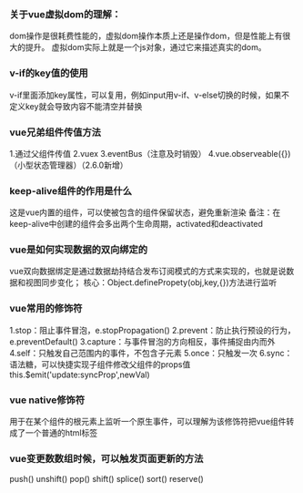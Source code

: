 ### 关于vue虚拟dom的理解：
dom操作是很耗费性能的，虚拟dom操作本质上还是操作dom，但是性能上有很大的提升。
虚拟dom实际上就是一个js对象，通过它来描述真实的dom。

### v-if的key值的使用
v-if里面添加key属性，可以复用，例如input用v-if、v-else切换的时候，如果不定义key就会导致内容不能清空并替换

### vue兄弟组件传值方法
1.通过父组件传值
2.vuex
3.eventBus（注意及时销毁）
4.vue.observeable({})（小型状态管理器）（2.6.0新增）

### keep-alive组件的作用是什么
这是vue内置的组件，可以使被包含的组件保留状态，避免重新渲染
备注：在keep-alive中创建的组件会多出两个生命周期，activated和deactivated

### vue是如何实现数据的双向绑定的
vue双向数据绑定是通过数据劫持结合发布订阅模式的方式来实现的，也就是说数据和视图同步变化；
核心：Object.definePropety(obj,key,{})方法进行监听

### vue常用的修饰符
1.stop：阻止事件冒泡，e.stopPropagation()
2.prevent：防止执行预设的行为，e.preventDefault()
3.capture：与事件冒泡的方向相反，事件捕捉由内而外
4.self：只触发自己范围内的事件，不包含子元素
5.once：只触发一次
6.sync：语法糖，可以快捷实现子组件修改父组件的props值  this.$emit('update:syncProp',newVal)

### vue native修饰符
用于在某个组件的根元素上监听一个原生事件，可以理解为该修饰符把vue组件转成了一个普通的html标签

### vue变更数数组时候，可以触发页面更新的方法
push() unshift() pop() shift() splice() sort() reserve()

